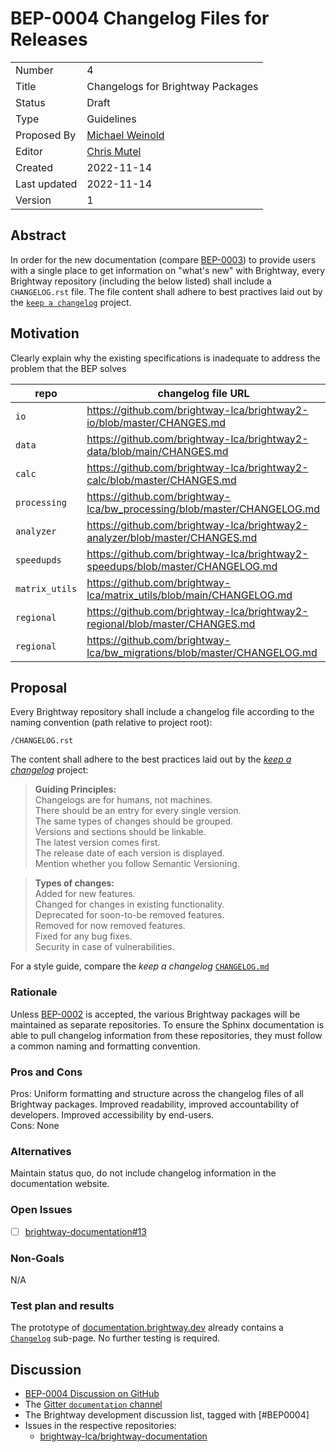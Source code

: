 # BEP-0004 Changelog Files for Releases

| | |
| - | - |
| Number | 4 |
| Title | Changelogs for Brightway Packages |
| Status | Draft |
| Type | Guidelines |
| Proposed By | [Michael Weinold](mailto:dev@weinold.ch) |
| Editor | [Chris Mutel](mailto:cmutel@gmail.com) |
| Created | 2022-11-14 |
| Last updated | 2022-11-14 |
| Version | 1 |

## Abstract

In order for the new documentation (compare [BEP-0003](https://github.com/brightway-lca/enhancement-proposals/blob/ca80e219917ed612f74936fd7f7e60cb3ee1b2eb/proposals/0003_documentation.md)) to provide users with a single place to get information on "what's new" with Brightway, every Brightway repository (including the below listed) shall include a `CHANGELOG.rst` file. The file content shall adhere to best practives laid out by the [`keep a changelog`](https://keepachangelog.com/en/1.0.0/) project.

## Motivation

Clearly explain why the existing specifications is inadequate to address the problem that the BEP solves

| repo | changelog file URL |
| ---- | ------------------ |
| `io` | https://github.com/brightway-lca/brightway2-io/blob/master/CHANGES.md |
| `data` | https://github.com/brightway-lca/brightway2-data/blob/main/CHANGES.md |
| `calc` | https://github.com/brightway-lca/brightway2-calc/blob/master/CHANGES.md |
| `processing` | https://github.com/brightway-lca/bw_processing/blob/master/CHANGELOG.md | 
| `analyzer` | https://github.com/brightway-lca/brightway2-analyzer/blob/master/CHANGES.md |
| `speedupds` | https://github.com/brightway-lca/brightway2-speedups/blob/master/CHANGELOG.md |
| `matrix_utils` | https://github.com/brightway-lca/matrix_utils/blob/main/CHANGELOG.md |
| `regional` | https://github.com/brightway-lca/brightway2-regional/blob/master/CHANGES.md |
| `regional` | https://github.com/brightway-lca/bw_migrations/blob/master/CHANGELOG.md |


## Proposal

Every Brightway repository shall include a changelog file according to the naming convention (path relative to project root): 

```
/CHANGELOG.rst
```

The content shall adhere to the best practices laid out by the [_keep a changelog_](https://keepachangelog.com/en/1.0.0/) project:

> __Guiding Principles:__ \
Changelogs are for humans, not machines. \
There should be an entry for every single version. \
The same types of changes should be grouped. \
Versions and sections should be linkable. \
The latest version comes first. \
The release date of each version is displayed. \
Mention whether you follow Semantic Versioning.

> __Types of changes:__ \
Added for new features. \
Changed for changes in existing functionality. \
Deprecated for soon-to-be removed features. \
Removed for now removed features. \
Fixed for any bug fixes. \
Security in case of vulnerabilities.

For a style guide, compare the _keep a changelog_ [`CHANGELOG.md`](https://raw.githubusercontent.com/olivierlacan/keep-a-changelog/main/CHANGELOG.md)

### Rationale

Unless [BEP-0002](https://github.com/brightway-lca/enhancement-proposals/blob/ca80e219917ed612f74936fd7f7e60cb3ee1b2eb/proposals/0002_merge-repositories.md) is accepted, the various Brightway packages will be maintained as separate repositories. To ensure the Sphinx documentation is able to pull changelog information from these repositories, they must follow a common naming and formatting convention.

### Pros and Cons

Pros: Uniform formatting and structure across the changelog files of all Brightway packages. Improved readability, improved accountability of developers. Improved accessibility by end-users. \
Cons: None

### Alternatives

Maintain status quo, do not include changelog information in the documentation website.

### Open Issues

- [ ] [brightway-documentation#13](https://github.com/brightway-lca/brightway-documentation/issues/13)

### Non-Goals

N/A

### Test plan and results

The prototype of [documentation.brightway.dev](https://documentation.brightway.dev/) already contains a [`Changelog`](https://documentation.brightway.dev/en/latest/source/5_changelog/0_index.html) sub-page. No further testing is required.

## Discussion

* [BEP-0004 Discussion on GitHub](https://github.com/brightway-lca/enhancement-proposals/discussions/26)
*  The [Gitter `documentation` channel](https://gitter.im/brightway-lca/documentation)
* The Brightway development discussion list, tagged with [#BEP0004]
* Issues in the respective repositories:
   - [brightway-lca/brightway-documentation](https://github.com/brightway-lca/brightway-documentation/issues/13)